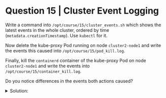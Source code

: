 # Question 15 | Cluster Event Logging

Write a command into `/opt/course/15/cluster_events.sh` which shows the latest events in the whole cluster, ordered by time (`metadata.creationTimestamp`). Use `kubectl` for it.

Now delete the kube-proxy Pod running on node `cluster2-node1` and write the events this caused into `/opt/course/15/pod_kill.log`.

Finally, kill the `containerd` container of the kube-proxy Pod on node `cluster2-node1` and write the events into `/opt/course/15/container_kill.log`.

Do you notice differences in the events both actions caused?

<details>
<summary>Solution:</summary>

First, create the `/opt/course/15/cluster_events.sh` file and add the command to display the latest events in the cluster:

```bash
kubectl get events -A --sort-by=.metadata.creationTimestamp > /opt/course/15/cluster_events.sh
```

Next, delete the kube-proxy Pod running on node cluster2-node1 :

```bash
kubectl -n kube-system get pod -o wide | grep proxy # find pod running on cluster2-node1

kubectl -n kube-system delete pod kube-proxy-z64cg
```

Check the events to see the impact of deleting the Pod:
Write the events the killing caused into /opt/course/15/pod_kill.log:

```bash
sh /opt/course/15/cluster_events.sh > /opt/course/15/pod_kill.log
```

Finally we will try to provoke events by killing the container belonging to the container of the kube-proxy Pod:

Now, SSH into cluster2-node1 and kill the container belonging to the kube-proxy Pod:

```bash
ssh cluster2-node1

crictl ps | grep kube-proxy
crictl rm <container-id-1>
crictl ps | grep kube-proxy
```

We killed the main container , but also noticed that a new container was directly created. Thanks Kubernetes!

Check the events again to see the impact of killing the container:

```bash
sh /opt/course/15/cluster_events.sh > /opt/course/15/container_kill.log
```

By comparing the events in /opt/course/15/pod_kill.log and /opt/course/15/container_kill.log , you will notice differences in the events caused by deleting the entire Pod versus killing only the container. For example, when deleting the Pod, there may be events related to the DaemonSet recreating the Pod. On the other hand, when killing the container, only events related to recreating the container will be present, resulting in fewer events.

</details>

